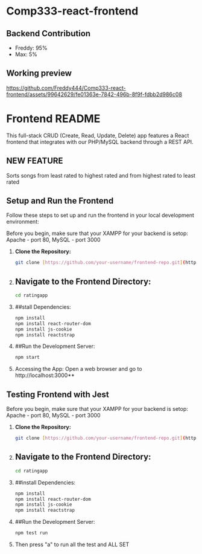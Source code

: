 
# Comp333-react-frontend

## Backend Contribution
- Freddy: 95%
- Max: 5%

## Working preview

https://github.com/Freddy444/Comp333-react-frontend/assets/99642629/fe01363e-7842-496b-8f9f-fdbb2d986c08


# Frontend README
This full-stack CRUD (Create, Read, Update, Delete) app features a React frontend that integrates with our PHP/MySQL backend through a REST API. 

## NEW FEATURE
Sorts songs from least rated to highest rated and from highest rated to least rated
## Setup and Run the Frontend

Follow these steps to set up and run the frontend in your local development environment:

Before you begin, make sure that your XAMPP for your backend is setop: Apache - port 80, MySQL - port 3000

1. **Clone the Repository:**
   ```bash
   git clone [https://github.com/your-username/frontend-repo.git](https://github.com/Freddy444/Comp333-react-frontend.git)

2. ## Navigate to the Frontend Directory:
   ```bash
   cd ratingapp

3. ##stall Dependencies:
   ```bash
   npm install
   npm install react-router-dom
   npm install js-cookie
   npm install reactstrap

4. ##Run the Development Server:
   ```bash
   npm start

5. Accessing the App:
Open a web browser and go to http://localhost:3000**

## Testing Frontend with Jest

Before you begin, make sure that your XAMPP for your backend is setop: Apache - port 80, MySQL - port 3000

1. **Clone the Repository:**
   ```bash
   git clone [https://github.com/your-username/frontend-repo.git](https://github.com/Freddy444/Comp333-react-frontend.git)

2. ## Navigate to the Frontend Directory:
   ```bash
   cd ratingapp

3. ##install Dependencies:
   ```bash
   npm install
   npm install react-router-dom
   npm install js-cookie
   npm install reactstrap

4. ##Run the Development Server:
   ```bash
   npm test run

5. Then press "a" to run all the test and ALL SET
